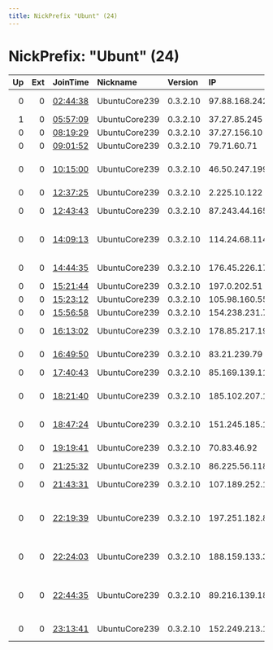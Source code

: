 ```yaml
---
title: NickPrefix "Ubunt" (24)
---
```


# NickPrefix: "Ubunt" (24)

|   Up |   Ext | JoinTime                                                                                            | Nickname      | Version   | IP              | AS                                       | CC   |   ORp |   Dirp | OS    | Contact   |   eFamMembers |
|-----:|------:|:----------------------------------------------------------------------------------------------------|:--------------|:----------|:----------------|:-----------------------------------------|:-----|------:|-------:|:------|:----------|--------------:|
|    0 |     0 | [02:44:38](https://metrics.torproject.org/rs.html#details/7635E462A3AA8A2D4BC6BFA0816216E425CCE0EC) | UbuntuCore239 | 0.3.2.10  | 97.88.168.242   | Charter Communications                   | us   | 38827 |      0 | Linux | None      |             1 |
|    1 |     0 | [05:57:09](https://metrics.torproject.org/rs.html#details/F4F9569C6D4A96AA62DB346DAF4714D6909F7ADF) | UbuntuCore239 | 0.3.2.10  | 37.27.85.245    | Pars Online PJS                          | ir   | 38017 |      0 | Linux | None      |             1 |
|    0 |     0 | [08:19:29](https://metrics.torproject.org/rs.html#details/94F29DA86160AFB78E8D6D1307944D082E9C2B0D) | UbuntuCore239 | 0.3.2.10  | 37.27.156.10    | Pars Online PJS                          | ir   | 42365 |      0 | Linux | None      |             1 |
|    0 |     0 | [09:01:52](https://metrics.torproject.org/rs.html#details/5BD8982EEEA7468B8E7CBA24D729B740084913ED) | UbuntuCore239 | 0.3.2.10  | 79.71.60.71     | Tiscali UK Limited                       | gb   | 41150 |      0 | Linux | None      |             1 |
|    0 |     0 | [10:15:00](https://metrics.torproject.org/rs.html#details/C50E588C28BE568358DEF5FB9EABC7B9C3413C39) | UbuntuCore239 | 0.3.2.10  | 46.50.247.199   | JSC Zap-Sib TransTeleCom, Novosibirsk    | ru   | 40675 |      0 | Linux | None      |             1 |
|    0 |     0 | [12:37:25](https://metrics.torproject.org/rs.html#details/D6FDFA40D91626FA1FEC43F065B4DF25A484D0BD) | UbuntuCore239 | 0.3.2.10  | 2.225.10.122    | Fastweb                                  | it   | 33783 |      0 | Linux | None      |             1 |
|    0 |     0 | [12:43:43](https://metrics.torproject.org/rs.html#details/C4A2E1014234CEB2FB6D968BE5C597316D044A79) | UbuntuCore239 | 0.3.2.10  | 87.243.44.165   | 2DAY Telecom LLP                         | kz   | 36113 |      0 | Linux | None      |             1 |
|    0 |     0 | [14:09:13](https://metrics.torproject.org/rs.html#details/8F6926D3874339ADCBF396BA9C22D9D62D4F5E14) | UbuntuCore239 | 0.3.2.10  | 114.24.68.114   | Data Communication Business Group        | tw   | 36583 |      0 | Linux | None      |             1 |
|    0 |     0 | [14:44:35](https://metrics.torproject.org/rs.html#details/747A7C44C0B8C79F3FC37BB972B50D80AE397B18) | UbuntuCore239 | 0.3.2.10  | 176.45.226.179  | Saudi Telecom Company JSC                | sa   | 40399 |      0 | Linux | None      |             1 |
|    0 |     0 | [15:21:44](https://metrics.torproject.org/rs.html#details/368A4C168D52EA1D3098A5DAFFF2A6EEFE16584B) | UbuntuCore239 | 0.3.2.10  | 197.0.202.51    | TOPNET                                   | tn   | 36941 |      0 | Linux | None      |             1 |
|    0 |     0 | [15:23:12](https://metrics.torproject.org/rs.html#details/560019509DFD97E23C864AD25679ADBBCF5551A4) | UbuntuCore239 | 0.3.2.10  | 105.98.160.55   | Telecom Algeria                          | dz   | 38309 |      0 | Linux | None      |             1 |
|    0 |     0 | [15:56:58](https://metrics.torproject.org/rs.html#details/05B0CFC8CA7C4D5EAC2AA5E46876F714A1B9F7C9) | UbuntuCore239 | 0.3.2.10  | 154.238.231.78  | None                                     | eg   | 44489 |      0 | Linux | None      |             1 |
|    0 |     0 | [16:13:02](https://metrics.torproject.org/rs.html#details/6CEAD8BBA7F7D1A7535376B15E93DE310E6FDBA8) | UbuntuCore239 | 0.3.2.10  | 178.85.217.191  | Liberty Global Operations B.V.           | nl   | 35585 |      0 | Linux | None      |             1 |
|    0 |     0 | [16:49:50](https://metrics.torproject.org/rs.html#details/79F10B99D9B9950AEAE46AC2DBDC832B649481EE) | UbuntuCore239 | 0.3.2.10  | 83.21.239.79    | Orange Polska Spolka Akcyjna             | pl   | 41639 |      0 | Linux | None      |             1 |
|    0 |     0 | [17:40:43](https://metrics.torproject.org/rs.html#details/18B4F9FB86F1285178C070D9DB8D0CC918BE7F8D) | UbuntuCore239 | 0.3.2.10  | 85.169.139.113  | SFR SA                                   | fr   | 42281 |      0 | Linux | None      |             1 |
|    0 |     0 | [18:21:40](https://metrics.torproject.org/rs.html#details/BE41126D5BE15AEDCE77946EAECB1DFEBFF911EF) | UbuntuCore239 | 0.3.2.10  | 185.102.207.122 | Disenadores Informaticos Y Tecnologicos, | es   | 40065 |      0 | Linux | None      |             1 |
|    0 |     0 | [18:47:24](https://metrics.torproject.org/rs.html#details/75B69E99972186B1EDAC8D1798DA7B75AABC7A44) | UbuntuCore239 | 0.3.2.10  | 151.245.185.100 | Aria Shatel Company Ltd                  | ir   | 37813 |      0 | Linux | None      |             1 |
|    0 |     0 | [19:19:41](https://metrics.torproject.org/rs.html#details/D08DAFFD3646BDFF6622DAA01D2A0DD3BC7D9CDC) | UbuntuCore239 | 0.3.2.10  | 70.83.46.92     | Videotron Telecom Ltee                   | ca   | 34557 |      0 | Linux | None      |             1 |
|    0 |     0 | [21:25:32](https://metrics.torproject.org/rs.html#details/118F90000B34B1BEF248D50B578CC4B819A9D607) | UbuntuCore239 | 0.3.2.10  | 86.225.56.118   | Orange                                   | fr   | 43249 |      0 | Linux | None      |             1 |
|    0 |     0 | [21:43:31](https://metrics.torproject.org/rs.html#details/50DAE49F40102B74B35657D480DACC481E5A0538) | UbuntuCore239 | 0.3.2.10  | 107.189.252.115 | FIBERNETICS CORPORATION                  | ca   | 41671 |      0 | Linux | None      |             1 |
|    0 |     0 | [22:19:39](https://metrics.torproject.org/rs.html#details/6E5675519F290A954A750FB92AC7AF971C05E11A) | UbuntuCore239 | 0.3.2.10  | 197.251.182.83  | VODAFONE GHANA AS INTERNATIONAL TRANSIT  | gh   | 34983 |      0 | Linux | None      |             1 |
|    0 |     0 | [22:24:03](https://metrics.torproject.org/rs.html#details/739C2996DAC8F7D9B9E44EA070C57EF2BC52F355) | UbuntuCore239 | 0.3.2.10  | 188.159.133.34  | Neda Gostar Saba Data Transfer Company P | ir   | 38547 |      0 | Linux | None      |             1 |
|    0 |     0 | [22:44:35](https://metrics.torproject.org/rs.html#details/624C39F043A30E13A0980FE59E11933A71467AB6) | UbuntuCore239 | 0.3.2.10  | 89.216.139.185  | Serbia BroadBand-Srpske Kablovske mreze  | rs   | 33295 |      0 | Linux | None      |             1 |
|    0 |     0 | [23:13:41](https://metrics.torproject.org/rs.html#details/A865BDBAE434FCAF030EB5B4AEDA885AD6A67C35) | UbuntuCore239 | 0.3.2.10  | 152.249.213.113 | TELEFu00D4NICA BRASIL S.A                | br   | 39057 |      0 | Linux | None      |             1 |
